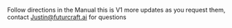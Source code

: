 Follow directions in the Manual this is V1 more updates as you request them, contact Justin@futurcraft.ai for questions
